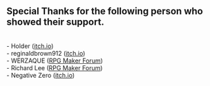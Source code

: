 <h2>Special Thanks for the following person who showed their support.</h2>
<br>- Holder (<a href="https://holder-anibat.itch.io">itch.io</a>)
<br>- reginaldbrown912 (<a href="https://itch.io/profile/reginaldbrown912">itch.io</a>)
<br>- WERZAQUE (<a href="https://forums.rpgmakerweb.com/index.php?members/werzaque.238243/">RPG Maker Forum</a>)
<br>- Richard Lee (<a href="https://forums.rpgmakerweb.com/index.php?members/piyan-glupak.94722/">RPG Maker Forum</a>)
<br>- Negative Zero (<a href="https://negative-zero.itch.io">itch.io</a>)
